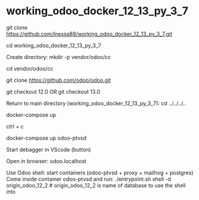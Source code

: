 # working_odoo_docker_12_13_py_3_7
git clone https://github.com/Inessa88/working_odoo_docker_12_13_py_3_7.git

cd working_odoo_docker_12_13_py_3_7

Create directory: mkdir -p vendor/odoo/cc

cd vendor/odoo/cc

git clone https://github.com/odoo/odoo.git

git checkout 12.0 OR git checkout 13.0

Return to main directory (working_odoo_docker_12_13_py_3_7): cd ../../../..

docker-compose up

ctrl + c

docker-compose up odoo-ptvsd

Start debagger in VScode (button)

Open in browser: odoo.localhost

Use Odoo shell:
start containers (odoo-ptvsd + proxy + mailhog + postgres)
Come inside container odoo-ptvsd and run:
./entrypoint.sh shell -d origin_odoo_12_2 # origin_odoo_12_2 is name of database to use the shell into
